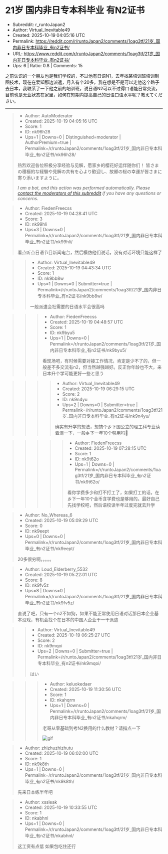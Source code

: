 # 21岁 国内非日专本科毕业 有N2证书

- Subreddit: r_runtoJapan2
- Author: Virtual_Inevitable49
- Created: 2025-10-19 04:05:16 UTC
- Permalink: https://reddit.com/r/runtoJapan2/comments/1oag3tf/21岁_国内非日专本科毕业_有n2证书/
- URL: https://www.reddit.com/r/runtoJapan2/comments/1oag3tf/21岁_国内非日专本科毕业_有n2证书/
- Ups: 6 | Ratio: 0.8 | Comments: 15


之前认识的一个朋友也是我们学校的，不过他有日语N1，去年找某培训班培训制图技术，现在在爱知那边派遣，月入有个20多，我在想是不是可以走他这个路子去日本，我联系了一下他之前的培训班，说日语N2可以不过得口语能日常交流，目前也是无业状态在家里，如何在短期内提高自己的日语口语水平呢？教えてください。


---

> - Author: AutoModerator
> - Created: 2025-10-19 04:05:16 UTC
> - Score: 1
> - ID: nk96h28
> - Ups=1 | Downs=0 | Distinguished=moderator | AuthorPremium=true | Permalink=/r/runtoJapan2/comments/1oag3tf/21岁_国内非日专本科毕业_有n2证书/nk96h28/
>
> 热烈欢迎各位积极分享经验与见解，愿家乡的樱花好运伴随你们！
> 皆さまの積極的な経験や見解の共有を心より歓迎し、故郷の桜の幸運が皆さまに寄り添いますように。
> 
> *I am a bot, and this action was performed automatically. Please [contact the moderators of this subreddit](/message/compose/?to=/r/runtoJapan2) if you have any questions or concerns.*

> - Author: FiedenFreecss
> - Created: 2025-10-19 04:28:41 UTC
> - Score: 3
> - ID: nk99hli
> - Ups=3 | Downs=0 | Permalink=/r/runtoJapan2/comments/1oag3tf/21岁_国内非日专本科毕业_有n2证书/nk99hli/
>
> 看点听点日语节目新闻电台，然后模仿他们说话，没有对话环境只能这样了

>> - Author: Virtual_Inevitable49
>> - Created: 2025-10-19 04:43:34 UTC
>> - Score: 1
>> - ID: nk9bb8w
>> - Ups=1 | Downs=0 | Submitter=true | Permalink=/r/runtoJapan2/comments/1oag3tf/21岁_国内非日专本科毕业_有n2证书/nk9bb8w/
>>
>> 一般派遣会社需要的日语水平会很高吗

>>> - Author: FiedenFreecss
>>> - Created: 2025-10-19 04:48:57 UTC
>>> - Score: 1
>>> - ID: nk9byu5
>>> - Ups=1 | Downs=0 | Permalink=/r/runtoJapan2/comments/1oag3tf/21岁_国内非日专本科毕业_有n2证书/nk9byu5/
>>>
>>> 看现场吧，有时候需要对接工作情况，肯定是少不了的，但一般差不多交流有n2，但当然越强越好。反正你年龄也不大，来日本升个学可能更好一些と思う

>>>> - Author: Virtual_Inevitable49
>>>> - Created: 2025-10-19 06:29:15 UTC
>>>> - Score: 2
>>>> - ID: nk9n4yu
>>>> - Ups=2 | Downs=0 | Submitter=true | Permalink=/r/runtoJapan2/comments/1oag3tf/21岁_国内非日专本科毕业_有n2证书/nk9n4yu/
>>>>
>>>> 确实有升学的想法，想搞个乡下国公立的理工科专业读着混一下，一般乡下一年10个够用吗🤔

>>>>> - Author: FiedenFreecss
>>>>> - Created: 2025-10-19 07:28:15 UTC
>>>>> - Score: 1
>>>>> - ID: nk9t62o
>>>>> - Ups=1 | Downs=0 | Permalink=/r/runtoJapan2/comments/1oag3tf/21岁_国内非日专本科毕业_有n2证书/nk9t62o/
>>>>>
>>>>> 看你学费多少和打不打工了，如果打工的话，在乡下一年10个金币含学费也是够用的。最好自己先找学校吧，然后语校读半年过度完就去升学

> - Author: No_Whereas_6
> - Created: 2025-10-19 05:09:29 UTC
> - Score: 0
> - ID: nk9eept
> - Ups=0 | Downs=0 | Permalink=/r/runtoJapan2/comments/1oag3tf/21岁_国内非日专本科毕业_有n2证书/nk9eept/
>
> 20多很穷啊。。。。。

> - Author: Loud_Elderberry_5532
> - Created: 2025-10-19 05:22:01 UTC
> - Score: 8
> - ID: nk9fv5z
> - Ups=8 | Downs=0 | Permalink=/r/runtoJapan2/comments/1oag3tf/21岁_国内非日专本科毕业_有n2证书/nk9fv5z/
>
> 直说了吧，只有一个n2不如狗，如果不能正常使用日语对话那日本企业基本没戏，有机会找个在日本的中国人企业干一干派遣

>> - Author: Virtual_Inevitable49
>> - Created: 2025-10-19 06:25:27 UTC
>> - Score: 2
>> - ID: nk9mqoi
>> - Ups=2 | Downs=0 | Submitter=true | Permalink=/r/runtoJapan2/comments/1oag3tf/21岁_国内非日专本科毕业_有n2证书/nk9mqoi/
>>
>> はい

>>> - Author: keluokedaer
>>> - Created: 2025-10-19 11:30:56 UTC
>>> - Score: 1
>>> - ID: nkahqrm
>>> - Ups=1 | Downs=0 | Permalink=/r/runtoJapan2/comments/1oag3tf/21岁_国内非日专本科毕业_有n2证书/nkahqrm/
>>>
>>> 老哥从零基础到考N2换用的什么教材？请指点一下
>>> 
>>> ![gif](giphy|I1nwVpCaB4k36)

> - Author: zhizhuzhizhutu
> - Created: 2025-10-19 06:02:00 UTC
> - Score: 1
> - ID: nk9k8th
> - Ups=1 | Downs=0 | Permalink=/r/runtoJapan2/comments/1oag3tf/21岁_国内非日专本科毕业_有n2证书/nk9k8th/
>
> 先来日本练半年吧

> - Author: xssleak
> - Created: 2025-10-19 10:33:55 UTC
> - Score: 1
> - ID: nkabhnl
> - Ups=1 | Downs=0 | Permalink=/r/runtoJapan2/comments/1oag3tf/21岁_国内非日专本科毕业_有n2证书/nkabhnl/
>
> 这工资有点低 如果包吃住还行
